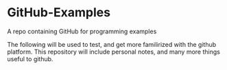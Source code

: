 # GitHub-Examples
A repo containing GitHub for programming examples


The following will be used to test, and get more familirized with the github platform. This repository will include personal notes, and many more things useful to github. 